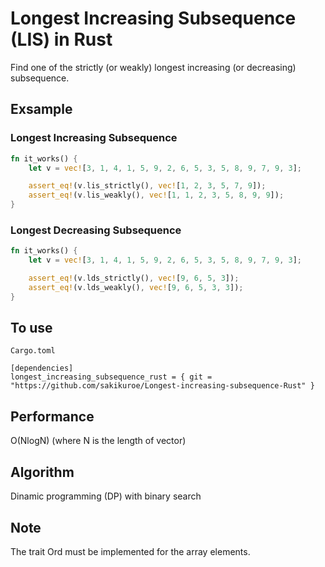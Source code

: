 # Longest Increasing Subsequence (LIS) in Rust

Find one of the strictly (or weakly) longest increasing (or decreasing) subsequence.

## Exsample

### Longest Increasing Subsequence

```rust
fn it_works() {
    let v = vec![3, 1, 4, 1, 5, 9, 2, 6, 5, 3, 5, 8, 9, 7, 9, 3];

    assert_eq!(v.lis_strictly(), vec![1, 2, 3, 5, 7, 9]);
    assert_eq!(v.lis_weakly(), vec![1, 1, 2, 3, 5, 8, 9, 9]);
}
```

### Longest Decreasing Subsequence
```rust
fn it_works() {
    let v = vec![3, 1, 4, 1, 5, 9, 2, 6, 5, 3, 5, 8, 9, 7, 9, 3];

    assert_eq!(v.lds_strictly(), vec![9, 6, 5, 3]);
    assert_eq!(v.lds_weakly(), vec![9, 6, 5, 3, 3]);
}
```

## To use 
`Cargo.toml`  
```
[dependencies]
longest_increasing_subsequence_rust = { git = "https://github.com/sakikuroe/Longest-increasing-subsequence-Rust" }
```

## Performance
O(NlogN) (where N is the length of vector)

## Algorithm
Dinamic programming (DP) with binary search

## Note
The trait Ord must be implemented for the array elements.